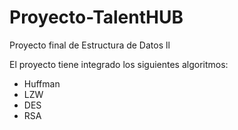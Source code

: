 # Proyecto-TalentHUB
Proyecto final de Estructura de Datos ll

El proyecto tiene integrado los siguientes algoritmos:
  * Huffman
  * LZW
  * DES
  * RSA
